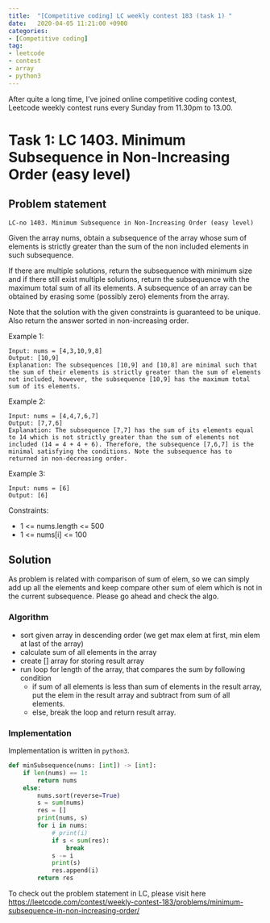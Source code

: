 ```yaml
---
title:  "[Competitive coding] LC weekly contest 183 (task 1) "
date:   2020-04-05 11:21:00 +0900
categories: 
- [Competitive coding]
tag:
- leetcode
- contest
- array
- python3
---
```


After quite a long time, I've joined online competitive coding contest, Leetcode weekly contest runs every Sunday from 11.30pm to 13.00.

# Task 1: LC 1403. Minimum Subsequence in Non-Increasing Order (easy level)

## Problem statement
`LC-no 1403. Minimum Subsequence in Non-Increasing Order (easy level)`

Given the array nums, obtain a subsequence of the array whose sum of elements is strictly greater than the sum of the non included elements in such subsequence. 

If there are multiple solutions, return the subsequence with minimum size and if there still exist multiple solutions, return the subsequence with the maximum total sum of all its elements. A subsequence of an array can be obtained by erasing some (possibly zero) elements from the array. 

Note that the solution with the given constraints is guaranteed to be unique. Also return the answer sorted in non-increasing order.

Example 1:
```
Input: nums = [4,3,10,9,8]
Output: [10,9] 
Explanation: The subsequences [10,9] and [10,8] are minimal such that the sum of their elements is strictly greater than the sum of elements not included, however, the subsequence [10,9] has the maximum total sum of its elements. 
```
Example 2:
```
Input: nums = [4,4,7,6,7]
Output: [7,7,6] 
Explanation: The subsequence [7,7] has the sum of its elements equal to 14 which is not strictly greater than the sum of elements not included (14 = 4 + 4 + 6). Therefore, the subsequence [7,6,7] is the minimal satisfying the conditions. Note the subsequence has to returned in non-decreasing order.  
```
Example 3:
```
Input: nums = [6]
Output: [6]
```

Constraints:
- 1 <= nums.length <= 500
- 1 <= nums[i] <= 100

## Solution

As problem is related with comparison of sum of elem, so we can simply add up all the elements and keep compare other sum of elem which is not in the current subsequence. Please go ahead and check the algo.

### Algorithm
- sort given array in descending order (we get max elem at first, min elem at last of the array)
- calculate sum of all elements in the array
- create [] array for storing result array
- run loop for length of the array, that compares the sum by following condition
  - if sum of all elements is less than sum of elements in the result array, put the elem in the result array and subtract from sum of all elements.
  - else, break the loop and return result array.

### Implementation

Implementation is written in `python3`.

```py
def minSubsequence(nums: [int]) -> [int]:
    if len(nums) == 1:
        return nums
    else:
        nums.sort(reverse=True)
        s = sum(nums)
        res = []
        print(nums, s)
        for i in nums:
            # print(i)
            if s < sum(res):
                break
            s -= i
            print(s)
            res.append(i)
        return res

```

To check out the problem statement in LC, please visit here <https://leetcode.com/contest/weekly-contest-183/problems/minimum-subsequence-in-non-increasing-order/>